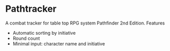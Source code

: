 # Pathtracker
A combat tracker for table top RPG system Pathfinder 2nd Edition.
Features
- Automatic sorting by initiative
- Round count
- Minimal input: character name and initiative

